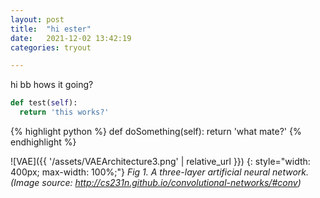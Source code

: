 ```yaml
---
layout: post
title:  "hi ester"
date:   2021-12-02 13:42:19 
categories: tryout

---
```


hi bb hows it going?


```python
def test(self):
  return 'this works?'

```

{% highlight python %}
def doSomething(self):
	return 'what mate?'
{% endhighlight %}

![VAE]({{ '/assets/VAEArchitecture3.png' | relative_url }}) {: style="width: 400px; max-width: 100%;"} *Fig 1. A three-layer artificial neural network. (Image source: http://cs231n.github.io/convolutional-networks/#conv)*
